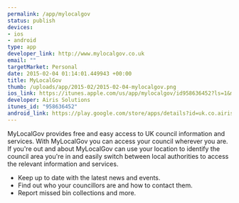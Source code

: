 ```yaml
--- 
permalink: /app/mylocalgov
status: publish
devices: 
- ios
- android
type: app
developer_link: http://www.mylocalgov.co.uk
email: ""
targetMarket: Personal
date: 2015-02-04 01:14:01.449943 +00:00
title: MyLocalGov
thumb: /uploads/app/2015-02/2015-02-04-mylocalgov.png
ios_link: https://itunes.apple.com/us/app/mylocalgov/id958636452?ls=1&mt=8
developer: Airis Solutions
itunes_id: "958636452"
android_link: https://play.google.com/store/apps/details?id=uk.co.airis.mylocalgov&hl=en
---
```


MyLocalGov provides free and easy access to UK council information and services. With MyLocalGov you can access your council wherever you are. If you're out and about MyLocalGov can use your location to identify the council area you're in and easily switch between local authorities to access the relevant information and services.
- Keep up to date with the latest news and events.
- Find out who your councillors are and how to contact them.
- Report missed bin collections and more.
